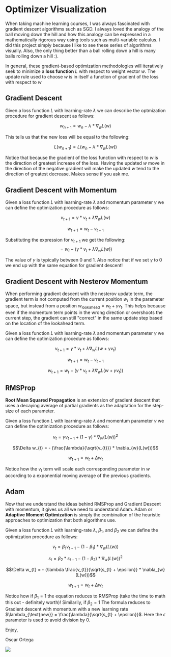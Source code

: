

# Optimizer Visualization

When taking machine learning courses, I was always fascinated with gradient descent algorithms such as SGD.
I always loved the analogy of the ball moving down the hill and how this analogy can be expressed in a mathematically rigorous way using tools such as multi-variable calculus. 
I did this project simply because I like to see these series of algorithms visually. Also, the only thing better than a ball rolling down a hill is many balls rolling down a hill :).

In general, these gradient-based optimization methodologies will iteratively seek to minimize a **loss function** $L$ with respect to weight vector $w$. The update rule used to choose $w$ is in itself a function of gradient of the loss with respect to $w$ 

## Gradient Descent

Given a loss function $L$ with learning-rate $\lambda$ we can describe the optmization procedure for gradient descent as follows:

$$w_{n+1} = w_{n} - \lambda * \nabla_{w}L(w)$$

This tells us that the new loss will be equal to the following:

$$L(w_{n+1}) = L(w_{n} - \lambda * \nabla_{w}L(w))$$

Notice that because the gradient of the loss function with respect to $w$ is the direction of greatest increase of the loss. Having the updated $w$ move in the direction of the negative gradient will make the updated $w$ tend to the direction of greatest decrease. Makes sense if you ask me.

## Gradient Descent with Momentum

Given a loss function $L$ with learning-rate $\lambda$ and momentum parameter $\gamma$ we can define the optimization procedure as follows:

$$v_{t+1} = \gamma * v_{t} + \lambda \nabla_{w}L(w)$$

$$w_{t+1} = w_{t} - v_{t+1}$$

Substituting the expression for $v_{t+1}$ we get the following:
$$= w_{t} - (\gamma * v_{t} + \lambda \nabla_{w}L(w))$$

The value of $\gamma$ is typically between 0 and 1. Also notice that if we set $\gamma$ to 0 we end up with the same equation for gradient descent!

## Gradient Descent with Nesterov Momentum

When performing gradient descent with the nesterov update term, the gradient term is not computed from the current position $w_{t}$ in the parameter space, but instead from a position $w_{\textrm{lookahead}} = w_{t} + \gamma v_{t}$. This helps because even if the momentum term points in the wrong direction or overshoots the current step, the gradient can still "correct" in the same update step based on the location of the lookahead term.


Given a loss function $L$ with learning-rate $\lambda$ and momentum parameter $\gamma$ we can define the optimization procedure as follows:

$$v_{t+1} = \gamma * v_{t} + \lambda \nabla_{w}L(w + \gamma v_{t})$$

$$w_{t+1} = w_{t} - v_{t+1}$$

$$w_{t+1} = w_{t} - (\gamma * v_{t} + \lambda \nabla_{w}L(w + \gamma v_{t}))$$

## RMSProp
**Root Mean Squared Propagation** is an extension of gradient descent that uses a decaying average of partial gradients as the adaptation for the step-size of each parameter. 

Given a loss function $L$ with learning-rate $\lambda$ and momentum parameter $\gamma$ we can define the optimization procedure as follows:

$$v_{t} = \gamma v_{t-1} + (1 - \gamma) * \nabla_{w}(L(w))^{2}$$ 

$$\Delta w_{t} = - (\frac{\lambda}{\sqrt{v_{t}}} * \nabla_{w}(L(w)))$$

$$w_{t+1} = w_{t} + \Delta w_{t}$$

Notice how the $v_{t}$ term will scale each corresponding parameter in $w$ according to a exponential moving average of the previous gradients. 

## Adam

Now that we understand the ideas behind RMSProp and Gradient Descent with momentum, it gives us all we need to understand Adam. Adam or **Adaptive Moment Optimization** is simply the combination of the heuristic approaches to optimization that both algorithms use.

Given a loss function $L$ with learning-rate $\lambda$, $\beta_{1}$, and $\beta_{2}$ we can define the optimization procedure as follows:

$$v_{t} = \beta_{1} v_{t-1} - (1 - \beta_{1}) * \nabla_{w}(L(w))$$ 

$$s_{t} = \beta_{2} * s_{t-1} - (1 - \beta_{2}) * \nabla_{w}(L(w))^{2}$$

$$\Delta w_{t} = - (\lambda \frac{v_{t}}{\sqrt{s_{t} + \epsilon}} * \nabla_{w}(L(w)))$$

$$w_{t+1} = w_{t} + \Delta w_{t}$$

Notice how if $\beta_{1} = 1$ the equation reduces to RMSProp (take the time to math this out - definitely worth)! Similarily, if $\beta_{2} = 1$ The formula reduces to Gradient descent with momentum with a new learning rate $\lambda_{\text{new}} = \frac{\lambda}{\sqrt{s_{t} + \epsilon}}$. Here the $\epsilon$ parameter is used to avoid division by 0. 


Enjoy,


Oscar Ortega

![](https://github.com/oortega20/opt_visualization/blob/master/opt.gif)
